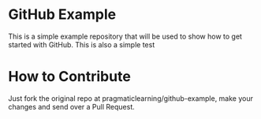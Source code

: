 GitHub Example
==============

This is a simple example repository that will be used to show how to get started with GitHub.
This is also a simple test

How to Contribute
=================

Just fork the original repo at pragmaticlearning/github-example, make your changes and send over a Pull Request.
